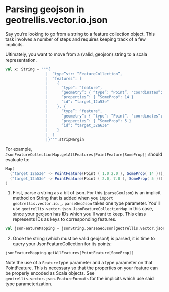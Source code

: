 # Parsing geojson in geotrellis.vector.io.json

Say you’re looking to go from a string to a feature collection
object. This task involves a number of steps and requires
keeping track of a few implicits.

Ultimately, you want to move from a (valid, geojson) string to
a scala representation.

```Scala
val x: String = """{
                  |  “type”str: “FeatureCollection”,
                  |  “features”: [
                  |    {
                  |      “type”: “feature",
                  |      “geometry”: { “type”: “Point”, "coordinates”: [1.0, 2.0] },
                  |      “properties”: { “SomeProp": 14 }
                  |      “id”: “target_12a53e"
                  |    }, {
                  |      “type”: “feature",
                  |      “geometry”: { “type”: “Point”, "coordinates”: [2.0, 7.0] },
                  |      “properties”: { “SomeProp": 5 }
                  |      “id”: “target_32a63e"
                  |    }
                  |  ]
                  |}""".stripMargin
```

For example, `JsonFeatureCollectionMap.getAllFeatures[PointFeature[SomeProp]]`
should evaluate to:

```Scala
Map(
  ("target_12a53e" -> PointFeature(Point ( 1.0 2.0 ), SomeProp( 14 ))),
  ("target_12a53e" -> PointFeature(Point ( 2.0, 7.0 ), SomeProp( 5 )))
)
```

1. First, parse a string as a bit of json. For this (`parseGeoJson`)
is an implicit method on String that is added when you `import geotrellis.vector.io._`. `parseGeoJson` takes
one type parameter. You'll use `geotrellis.vector.json.JsonFeatureCollectionMap`
in this case, since your geojson has IDs which you'll want to keep. This
class represents IDs as keys to corresponding features.
```Scala
val jsonFeatureMapping = jsonString.parseGeoJson[geotrellis.vector.json.JsonFeatureCollectionMap]
```

2. Once the string (which must be valid geojson!) is parsed, it is
time to query your JsonFeatureCollection for its points:

```Scala
jsonFeatureMapping.getAllFeatures[PointFeature[SomeProp]]
```

Note the use of a `Feature` type parameter and a type parameter on
that PointFeature. This is necessary so that the properties on your
feature can be properly encoded as Scala objects. See
`geotrellis.vector.json.FeatureFormats` for the implicits which use
said type parameterization.

